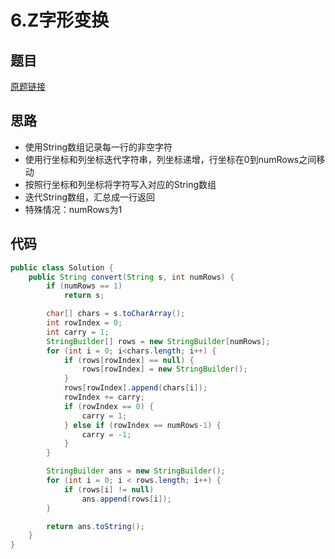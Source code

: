 # 6.Z字形变换
## 题目
[原题链接](https://leetcode.com/problems/zigzag-conversion/)

## 思路
* 使用String数组记录每一行的非空字符
* 使用行坐标和列坐标迭代字符串，列坐标递增，行坐标在0到numRows之间移动
* 按照行坐标和列坐标将字符写入对应的String数组
* 迭代String数组，汇总成一行返回
* 特殊情况：numRows为1

## 代码
```java
public class Solution {
    public String convert(String s, int numRows) {
        if (numRows == 1)
            return s;

        char[] chars = s.toCharArray();
        int rowIndex = 0;
        int carry = 1;
        StringBuilder[] rows = new StringBuilder[numRows];
        for (int i = 0; i<chars.length; i++) {
            if (rows[rowIndex] == null) {
                rows[rowIndex] = new StringBuilder();
            }
            rows[rowIndex].append(chars[i]);
            rowIndex += carry;
            if (rowIndex == 0) {
                carry = 1;
            } else if (rowIndex == numRows-1) {
                carry = -1;
            }
        }

        StringBuilder ans = new StringBuilder();
        for (int i = 0; i < rows.length; i++) {
            if (rows[i] != null)
                ans.append(rows[i]);
        }

		return ans.toString();
    }
}
```